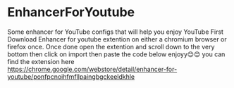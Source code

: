 # EnhancerForYoutube
Some enhancer for YouTube configs that will help you enjoy YouTube
First Download Enhancer for youtube extention on either a chromium browser or firefox once.
Once done open the extention and scroll down to the very bottom then click on import then paste the code below enjoyy😊😊
you can find the extension here 
https://chrome.google.com/webstore/detail/enhancer-for-youtube/ponfpcnoihfmfllpaingbgckeeldkhle

